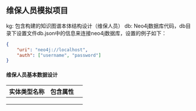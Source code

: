 ## 维保人员模拟项目

kg: 包含构建的知识图谱本体结构设计（维保人员）
db: Neo4j数据库代码，db目录下设置文件db.json中的信息来连接neo4j数据库，设置的例子如下：
```json
{
    "uri": "neo4j://localhost",
    "auth": ["username", "password"]
}
```
#### 维保人员基本数据设计

| 实体类型名称 | 包含属性 |      |
| ------------ | -------- | ---- |
|              |          |      |
|              |          |      |
|              |          |      |
